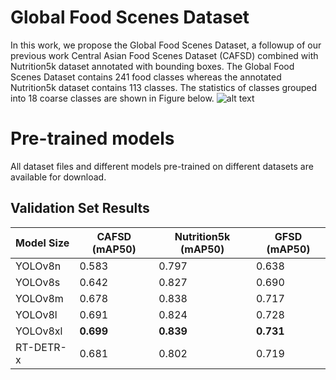 # Global Food Scenes Dataset

In this work, we propose the Global Food Scenes Dataset, a followup of our previous work Central Asian Food Scenes Dataset (CAFSD) combined with Nutrition5k dataset annotated with bounding boxes. The Global Food Scenes Dataset contains 241 food classes whereas the annotated Nutrition5k dataset contains 113 classes. The statistics of classes grouped into 18 coarse classes are shown in Figure below.
![alt text](https://github.com/[IS2AI]/[Global_Food_Scenes_Dataset]/blob/[figures]/categories_subplots.png?raw=true)

# Pre-trained models
All dataset files and different models pre-trained on different datasets are available for download.

## Validation Set Results

| Model Size   | CAFSD (mAP50)  | Nutrition5k (mAP50)| GFSD (mAP50)|
|--------------|--------|-------------|---------------------|
| YOLOv8n      | 0.583  | 0.797       | 0.638               |
| YOLOv8s      | 0.642  | 0.827       | 0.690               |
| YOLOv8m      | 0.678  | 0.838       | 0.717               |
| YOLOv8l      | 0.691  | 0.824       | 0.728               |
| YOLOv8xl     | **0.699**  | **0.839**  | **0.731**               |
| RT-DETR-x    | 0.681  | 0.802  | 0.719               |

